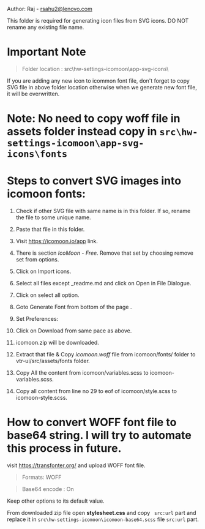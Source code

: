 Author: Raj - rsahu2@lenovo.com

This folder is required for generating icon files from SVG icons. DO NOT rename any existing file name.

# Important Note

> Folder location : src\hw-settings-icomoon\app-svg-icons\

If you are adding any new icon to icommon font file, don't forget to copy SVG file in above folder location otherwise when we generate new font file, it will be overwritten.

# Note: No need to copy woff file in assets folder instead copy in `src\hw-settings-icomoon\app-svg-icons\fonts`

# Steps to convert SVG images into icomoon fonts: 

1. Check if other SVG file with same name is in this folder.
	If so, rename the file to some unique name.
2. Paste that file in this folder.
3. Visit https://icomoon.io/app link.
4. There is section *IcoMoon - Free*. Remove that set by choosing remove set from options.
5. Click on Import icons.
6. Select all files except _readme.md and click on Open in File Dialogue.
7. Click on select all option.
8. Goto Generate Font from bottom of the page .
9. Set Preferences:

10. Click on Download from same pace as above.
11. icomoon.zip will be downloaded.
12. Extract that file & Copy *icomoon.woff* file from icomoon/fonts/ folder to vtr-ui/src/assets/fonts folder.
13. Copy All the content from icomoon/variables.scss to icomoon-variables.scss.
14. Copy all content from line no 29 to eof of icomoon/style.scss to icomoon-style.scss.


# How to convert WOFF font file to base64 string. I will try to automate this process in future.

visit https://transfonter.org/ and upload WOFF font file.

> Formats: WOFF

> Base64 encode :  On

Keep other options to its default value.

From downloaded zip file open **stylesheet.css** and copy ` src:url` part and replace it in `src\hw-settings-icomoon\icomoon-base64.scss` file `src:url` part.
